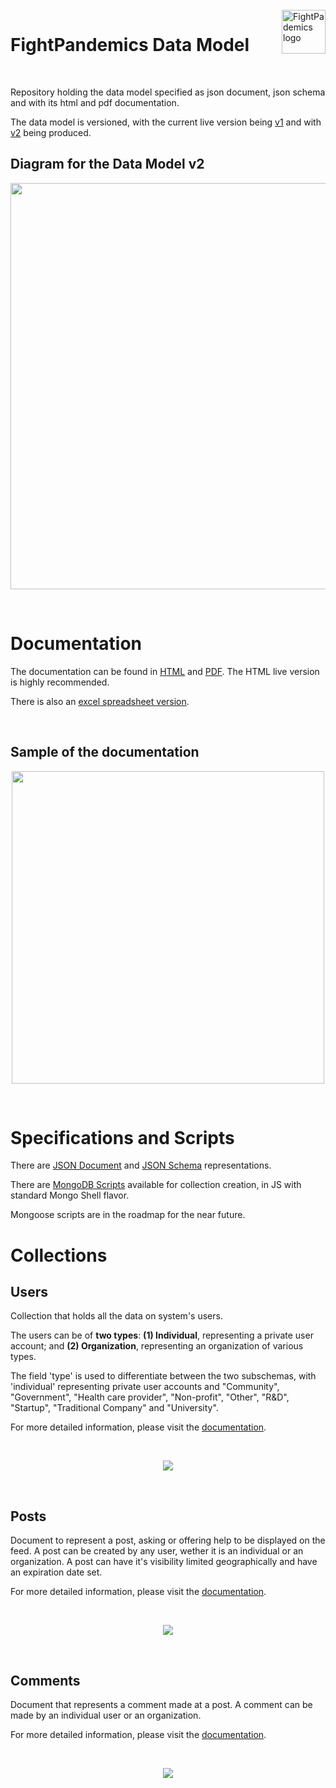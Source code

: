 <br />

<a href="https://fightpandemics.com/">
    <img src="https://scontent.fpet1-1.fna.fbcdn.net/v/t1.0-1/91397488_120087589636900_7236983386537984000_n.jpg?_nc_cat=110&_nc_sid=dbb9e7&_nc_oc=AQn7ohukMj_QASvuajKWQMsT4Qh3l4ca2TfJcR1yAkm6HDWwhdxl2CwRJcuBKmegtOlT5MH0FBjlGS-c2Vb2f65w&_nc_ht=scontent.fpet1-1.fna&oh=df1b3022c1fc626fdba3a7e3c4c8fede&oe=5EC0C3FE" alt="FightPademics logo" title="FightPandemics" align="right" height="70" />
</a>

FightPandemics Data Model
======================
<br />


Repository holding the data model specified as json document, json schema and with its html and pdf documentation.

The data model is versioned, with the current live version being [v1](/v1) and with [v2](/v2) being produced.
<br />

## Diagram for the Data Model v2

<p align="center">
  <img width="650" src="images/diagram_model.png">
</p>
<br />

# Documentation

The documentation can be found in [HTML](v2/docs/FightPandemics_documentation.html) and [PDF](v2/docs/FightPandemics_documentation.pdf). The HTML live version is highly recommended.

There is also an [excel spreadsheet version](v2/docs/FightPandemics.xlsx).

<br />

## Sample of the documentation
<p align="center">
  <img height='500' src="images/sample_documentation.jpg">
</p>
<br />

# Specifications and Scripts

There are [JSON Document](v2/scripts/JSON_Document) and [JSON Schema](v2/scripts/JSON_Schema) representations.

There are [MongoDB Scripts](v2/scripts/MongoDB_Script) available for collection creation, in JS with standard Mongo Shell flavor.

Mongoose scripts are in the roadmap for the near future.

# Collections


## Users

Collection that holds all the data on system's users.

The users can be of **two types**: **(1) Individual**, representing a private user account; and **(2) Organization**, representing an organization of various types.

The field 'type' is used to differentiate between the two subschemas, with 'individual' representing private user accounts and "Community", "Government", "Health care provider", "Non-profit", "Other", "R&D", "Startup", "Traditional Company" and "University".

For more detailed information, please visit the [documentation](v2/docs/FightPandemics_documentation.html).

<br />
<p align="center">
  <img src="images/users_collection.png">
</p>
<br />


## Posts

Document to represent a post, asking or offering help to be displayed on the feed. A post can be created by any user, wether it is an individual or an organization. A post can have it's visibility limited geographically and have an expiration date set.

For more detailed information, please visit the [documentation](v2/docs/FightPandemics_documentation.html).

<br />
<p align="center">
  <img src="images/posts_collection.png">
</p>
<br />

## Comments

Document that represents a comment made at a post. A comment can be made by an individual user or an organization.

For more detailed information, please visit the [documentation](v2/docs/FightPandemics_documentation.html).

<br />
<p align="center">
  <img src="images/comments_collection.png">
</p>
<br />


